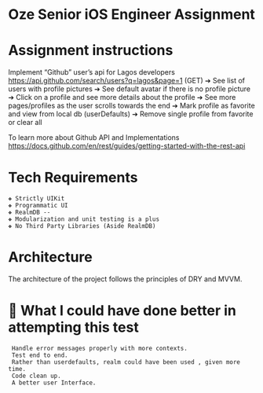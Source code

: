 # Oze Senior iOS Engineer Assignment

# Assignment instructions
   Implement “Github” user’s api for Lagos developers https://api.github.com/search/users?q=lagos&page=1 (GET) ➔ See list of users with profile pictures ➔ See default avatar if there is no profile picture ➔ Click on a profile and see more details about the profile ➔ See more pages/profiles as the user scrolls towards the end ➔ Mark profile as favorite and view from local db (userDefaults) ➔ Remove single profile from favorite or clear all

  To learn more about Github API and Implementations https://docs.github.com/en/rest/guides/getting-started-with-the-rest-api


# Tech Requirements
    ❖ Strictly UIKit
    ❖ Programmatic UI
    ❖ RealmDB --
    ❖ Modularization and unit testing is a plus
    ❖ No Third Party Libraries (Aside RealmDB)

# Architecture
   The architecture of the project follows the principles of DRY and MVVM.

# 💭 What I could have done better in attempting this test
     Handle error messages properly with more contexts.
     Test end to end.
     Rather than userdefaults, realm could have been used , given more time.
     Code clean up.
     A better user Interface.
     
